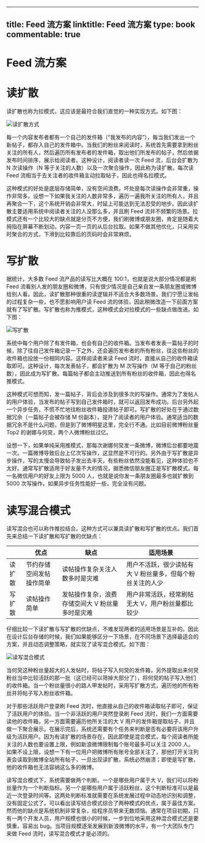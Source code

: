 
---
title: Feed 流方案
linktitle: Feed 流方案
type: book
commentable: true
---

# Feed 流方案

# 读扩散

读扩散也称为拉模式，这应该是最符合我们直觉的一种实现方式。如下图：

![读扩散方式](https://s3.ax1x.com/2020/11/16/DARUEj.png)

每一个内容发布者都有一个自己的发件箱（“我发布的内容”），每当我们发出一个新帖子，都存入自己的发件箱中。当我们的粉丝来阅读时，系统首先需要拿到粉丝关注的所有人，然后遍历所有发布者的发件箱，取出他们所发布的帖子，然后依据发布时间排序，展示给阅读者。这种设计，阅读者读一次 Feed 流，后台会扩散为 N 次读操作（N 等于关注的人数）以及一次聚合操作，因此称为读扩散。每次读 Feed 流相当于去关注者的收件箱主动拉取帖子，因此也得名拉模式。

这种模式的好处是底层存储简单，没有空间浪费。坏处是每次读操作会非常重，操作非常多。设想一下如果我关注的人数非常多，遍历一遍我所关注的所有人，并且再聚合一下，这个系统开销会非常大，时延上可能达到无法忍受的地步。因此读扩散主要适用系统中阅读者关注的人没那么多，并且刷 Feed 流并不频繁的场景。拉模式还有一个比较大的缺点就是分页不方便，我们刷微博或朋友圈，肯定是随着大拇指在屏幕不断划动，内容一页一页的从后台拉取。如果不做其他优化，只采用实时聚合的方式，下滑到比较靠后的页码时会非常麻烦。

# 写扩散

据统计，大多数 Feed 流产品的读写比大概在 100:1，也就是说大部分情况都是刷 Feed 流看别人发的朋友圈和微博，只有很少情况是自己亲自发一条朋友圈或微博给别人看。因此，读扩散那种很重的读逻辑并不适合大多数场景。我们宁愿让发帖的过程复杂一些，也不愿影响用户读 Feed 流的体验，因此稍微改造一下前面方案就有了写扩散。写扩散也称为推模式，这种模式会对拉模式的一些缺点做改进。如下图：

![写扩散](https://s3.ax1x.com/2020/11/16/DAWIFs.png)

系统中每个用户除了有发件箱，也会有自己的收件箱。当发布者发表一篇帖子的时候，除了往自己发件箱记录一下之外，还会遍历发布者的所有粉丝，往这些粉丝的收件箱也投放一份相同内容。这样阅读者来读 Feed 流时，直接从自己的收件箱读取即可。这种设计，每次发表帖子，都会扩散为 M 次写操作（M 等于自己的粉丝数），因此成为写扩散。每篇帖子都会主动推送到所有粉丝的收件箱，因此也得名推模式。

这种模式可想而知，发一篇帖子，背后会涉及到很多次的写操作。通常为了发帖人的用户体验，当发布的帖子写到自己发件箱时，就可以返回发布成功。后台另外起一个异步任务，不慌不忙地往粉丝收件箱投递帖子即可。写扩散的好处在于通过数据冗余（一篇帖子会被存储 M 份副本），提升了阅读者的用户体验。通常适当的数据冗余不是什么问题，但是到了微博明星这里，完全行不通。比如目前微博粉丝量 Top2 的谢娜与何炅，两个人微博粉丝过亿。

设想一下，如果单纯采用推模式，那每次谢娜何炅发一条微博，微博后台都要地震一次。一篇微博导致后台上亿次写操作，这显然是不可行的。另外由于写扩散是异步操作，写的太慢会导致帖子发出去半天，有些粉丝依然没能看见，这种体验也不太好。通常写扩散适用于好友量不大的情况，据悉微信朋友圈正是写扩散模式。每一名微信用户的好友上限为 5000 人，也就是说你发一条朋友圈最多也就扩散到 5000 次写操作，如果异步任务性能好一些，完全没有问题。

# 读写混合模式

读写混合也可以称作推拉结合。这种方式可以兼具读扩散和写扩散的优点。我们首先来总结一下读扩散和写扩散的优缺点：

|        | 优点                     | 缺点                                            | 适用场景                                                  |
| ------ | ------------------------ | ----------------------------------------------- | --------------------------------------------------------- |
| 读扩散 | 节约存储空间发帖操作简单 | 读帖操作复杂关注人数多时是灾难                  | 用户不活跃，很少读帖有大 V 粉丝量多，但每个粉丝关注的人少 |
| 写扩散 | 读帖操作简单             | 发帖操作复杂，浪费存储空间大 V 粉丝量多时是灾难 | 用户非常活跃，经常刷帖无大 V，用户粉丝量都比较少          |

仔细比较一下读扩散与写扩散的优缺点，不难发现两者的适用场景是互补的。因此在设计后台存储的时候，我们如果能够区分一下场景，在不同场景下选择最适合的方案，并且动态调整策略，就实现了读写混合模式。如下图：

![读写混合模式](https://s3.ax1x.com/2020/11/16/DAWzk9.png)

当何炅这种粉丝量超大的人发帖时，将帖子写入何炅的发件箱，另外提取出来何炅粉丝当中比较活跃的那一批（这已经可以筛掉大部分了），将何炅的帖子写入他们的收件箱。当一个粉丝量很小的路人甲发帖时，采用写扩散方式，遍历他的所有粉丝并将帖子写入粉丝收件箱。

对于那些活跃用户登录刷 Feed 流时，他直接从自己的收件箱读取帖子即可，保证了活跃用户的体验。当一个非活跃的用户突然登录刷 Feed 流时，我们一方面需要读他的收件箱，另一方面需要遍历他所关注的大 V 用户的发件箱提取帖子，并且做一下聚合展示。在展示完后，系统还需要有个任务来判断是否有必要将该用户升级为活跃用户。因为有读扩散的场景存在，因此即使是混合模式，每个阅读者所能关注的人数也要设置上限，例如新浪微博限制每个账号最多可以关注 2000 人。如果不设上限，设想一下有一位用户把微博所有账号全部关注了，那他打开关注列表会读取到微博全站所有帖子，一旦出现读扩散，系统必然崩溃；即使是写扩散，他的收件箱也无法容纳这么多的微博。

读写混合模式下，系统需要做两个判断。一个是哪些用户属于大 V，我们可以将粉丝量作为一个判断指标。另一个是哪些用户属于活跃粉丝，这个判断标准可以是最近一次登录时间等。这两处判断标准就需要在系统发展过程中动态地识别和调整，没有固定公式了。可以看出读写结合模式综合了两种模式的优点，属于最佳方案。然而他的缺点是系统机制非常复杂，给程序员带来无数烦恼。通常在项目初期，只有一两个开发人员，用户规模也很小的时候，一步到位地采用这种混合模式还是要慎重，容易出 bug。当项目规模逐渐发展到新浪微博的水平，有一个大团队专门来做 Feed 流时，读写混合模式才是必须的。

    